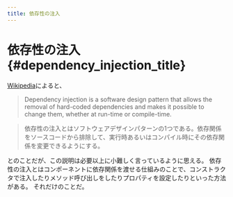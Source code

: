 ```yaml
---
title: 依存性の注入
---
```


# 依存性の注入 {#dependency_injection_title}

[Wikipedia](http://en.wikipedia.org/wiki/Dependency_injection)によると、

> Dependency injection is a software design pattern that allows the removal of hard-coded dependencies and makes it 
> possible to change them, whether at run-time or compile-time.

> 依存性の注入とはソフトウェアデザインパターンの1つである。依存関係をソースコードから排除して、実行時あるいはコンパイル時にその依存関係を変更できるようにする。

とのことだが、この説明は必要以上に小難しく言っているように思える。
依存性の注入とはコンポーネントに依存関係を渡せる仕組みのことで、コンストラクタで注入したりメソッド呼び出しをしたりプロパティを設定したりといった方法がある。
それだけのことだ。
